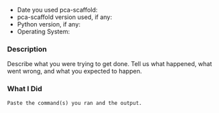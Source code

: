 * Date you used pca-scaffold:
* pca-scaffold version used, if any:
* Python version, if any:
* Operating System:

### Description

Describe what you were trying to get done. Tell us what happened, what went wrong, and what you expected to happen.

### What I Did

```text
Paste the command(s) you ran and the output.
```
